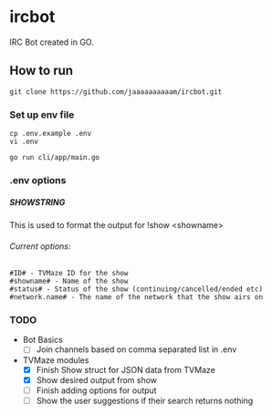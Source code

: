 # ircbot
IRC Bot created in GO.

## How to run

`git clone https://github.com/jaaaaaaaaaam/ircbot.git`

### Set up env file
```
cp .env.example .env
vi .env
```

`go run cli/app/main.go`

### .env options

##### SHOWSTRING

This is used to format the output for !show &lt;showname&gt;

###### Current options:
```
#ID# - TVMaze ID for the show
#showname# - Name of the show
#status# - Status of the show (continuing/cancelled/ended etc)
#network.name# - The name of the network that the show airs on
```


### TODO
- Bot Basics
  - [ ] Join channels based on comma separated list in .env
- TVMaze modules
  - [x] Finish Show struct for JSON data from TVMaze
  - [x] Show desired output from show
  - [ ] Finish adding options for output
  - [ ] Show the user suggestions if their search returns nothing
